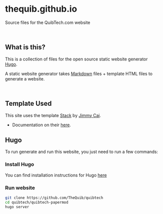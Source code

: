 # thequib.github.io

Source files for the QuibTech.com website

<br>

## What is this?

This is a collection of files for the open source static website generator [Hugo](https://gohugo.io).

A static website generator takes [Markdown](https://www.markdownguide.org/) files + template HTML files to generate a website.


<br>

## Template Used

This site uses the template [Stack](https://github.com/CaiJimmy/hugo-theme-stack) by [Jimmy Cai](https://github.com/CaiJimmy).
 - Documentation on their [here](https://docs.stack.jimmycai.com/).

## Hugo

To run generate and run this website, you just need to run a few commands:

### Install Hugo

You can find installation instructions for Hugo [here](https://gohugo.io/getting-started/installing/)

### Run website

```bash
git clone https://github.com/TheQuib/quibtech
cd quibtech/quibtech-papermod
hugo server
```